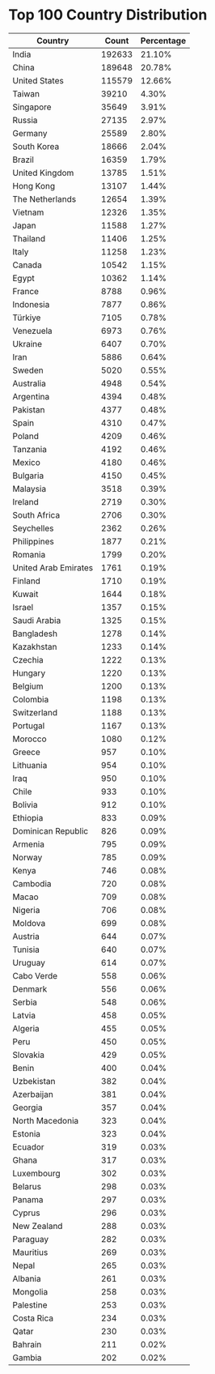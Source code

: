 # Top 100 Country Distribution
| Country | Count | Percentage |
|----|----|----|
| India | 192633 | 21.10% |
| China | 189648 | 20.78% |
| United States | 115579 | 12.66% |
| Taiwan | 39210 | 4.30% |
| Singapore | 35649 | 3.91% |
| Russia | 27135 | 2.97% |
| Germany | 25589 | 2.80% |
| South Korea | 18666 | 2.04% |
| Brazil | 16359 | 1.79% |
| United Kingdom | 13785 | 1.51% |
| Hong Kong | 13107 | 1.44% |
| The Netherlands | 12654 | 1.39% |
| Vietnam | 12326 | 1.35% |
| Japan | 11588 | 1.27% |
| Thailand | 11406 | 1.25% |
| Italy | 11258 | 1.23% |
| Canada | 10542 | 1.15% |
| Egypt | 10362 | 1.14% |
| France | 8788 | 0.96% |
| Indonesia | 7877 | 0.86% |
| Türkiye | 7105 | 0.78% |
| Venezuela | 6973 | 0.76% |
| Ukraine | 6407 | 0.70% |
| Iran | 5886 | 0.64% |
| Sweden | 5020 | 0.55% |
| Australia | 4948 | 0.54% |
| Argentina | 4394 | 0.48% |
| Pakistan | 4377 | 0.48% |
| Spain | 4310 | 0.47% |
| Poland | 4209 | 0.46% |
| Tanzania | 4192 | 0.46% |
| Mexico | 4180 | 0.46% |
| Bulgaria | 4150 | 0.45% |
| Malaysia | 3518 | 0.39% |
| Ireland | 2719 | 0.30% |
| South Africa | 2706 | 0.30% |
| Seychelles | 2362 | 0.26% |
| Philippines | 1877 | 0.21% |
| Romania | 1799 | 0.20% |
| United Arab Emirates | 1761 | 0.19% |
| Finland | 1710 | 0.19% |
| Kuwait | 1644 | 0.18% |
| Israel | 1357 | 0.15% |
| Saudi Arabia | 1325 | 0.15% |
| Bangladesh | 1278 | 0.14% |
| Kazakhstan | 1233 | 0.14% |
| Czechia | 1222 | 0.13% |
| Hungary | 1220 | 0.13% |
| Belgium | 1200 | 0.13% |
| Colombia | 1198 | 0.13% |
| Switzerland | 1188 | 0.13% |
| Portugal | 1167 | 0.13% |
| Morocco | 1080 | 0.12% |
| Greece | 957 | 0.10% |
| Lithuania | 954 | 0.10% |
| Iraq | 950 | 0.10% |
| Chile | 933 | 0.10% |
| Bolivia | 912 | 0.10% |
| Ethiopia | 833 | 0.09% |
| Dominican Republic | 826 | 0.09% |
| Armenia | 795 | 0.09% |
| Norway | 785 | 0.09% |
| Kenya | 746 | 0.08% |
| Cambodia | 720 | 0.08% |
| Macao | 709 | 0.08% |
| Nigeria | 706 | 0.08% |
| Moldova | 699 | 0.08% |
| Austria | 644 | 0.07% |
| Tunisia | 640 | 0.07% |
| Uruguay | 614 | 0.07% |
| Cabo Verde | 558 | 0.06% |
| Denmark | 556 | 0.06% |
| Serbia | 548 | 0.06% |
| Latvia | 458 | 0.05% |
| Algeria | 455 | 0.05% |
| Peru | 450 | 0.05% |
| Slovakia | 429 | 0.05% |
| Benin | 400 | 0.04% |
| Uzbekistan | 382 | 0.04% |
| Azerbaijan | 381 | 0.04% |
| Georgia | 357 | 0.04% |
| North Macedonia | 323 | 0.04% |
| Estonia | 323 | 0.04% |
| Ecuador | 319 | 0.03% |
| Ghana | 317 | 0.03% |
| Luxembourg | 302 | 0.03% |
| Belarus | 298 | 0.03% |
| Panama | 297 | 0.03% |
| Cyprus | 296 | 0.03% |
| New Zealand | 288 | 0.03% |
| Paraguay | 282 | 0.03% |
| Mauritius | 269 | 0.03% |
| Nepal | 265 | 0.03% |
| Albania | 261 | 0.03% |
| Mongolia | 258 | 0.03% |
| Palestine | 253 | 0.03% |
| Costa Rica | 234 | 0.03% |
| Qatar | 230 | 0.03% |
| Bahrain | 211 | 0.02% |
| Gambia | 202 | 0.02% |
